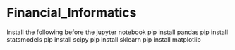 # Financial_Informatics
Install the following before the jupyter notebook
pip install pandas
pip install statsmodels
pip install scipy
pip install sklearn
pip install matplotlib

